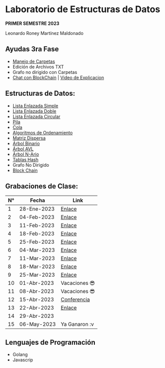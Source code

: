 # Laboratorio de Estructuras de Datos
<b>PRIMER SEMESTRE 2023</b><br>

Leonardo Roney Martínez Maldonado

## Ayudas 3ra Fase
- [Manejo de Carpetas](https://github.com/leonardo0martinez/EDD_1S_2023/tree/master/n-ary-tree)
- Edición de Archivos TXT
- Grafo no dirigido con Carpetas
- [Chat con BlockChain](https://github.com/leonardo0martinez/EDD_1S_2023/tree/master/block-chain) | [Video de Explicacion](https://drive.google.com/file/d/1e82mn9Kt9BcHPpWaiI4d9O5lx0NwFNwv/view?usp=sharing)

## Estructuras de Datos:
- [Lista Enlazada Simple](https://github.com/leonardo0martinez/EDD_1S_2023/tree/master/simple-linked-list)
- [Lista Enlazada Doble](https://github.com/leonardo0martinez/EDD_1S_2023/tree/master/doubly-linked-list)
- [Lista Enlazada Circular](https://github.com/leonardo0martinez/EDD_1S_2023/tree/master/circular-linked-list)
- [Pila](https://github.com/leonardo0martinez/EDD_1S_2023/tree/master/stack-queue/stack)
- [Cola](https://github.com/leonardo0martinez/EDD_1S_2023/tree/master/stack-queue/queue)
- [Algoritmos de Ordenamiento](https://github.com/leonardo0martinez/EDD_1S_2023/tree/master/orderings)
- [Matriz Dispersa](https://github.com/leonardo0martinez/EDD_1S_2023/tree/master/sparse-matrix)
- [Árbol Binario](https://github.com/leonardo0martinez/EDD_1S_2023/tree/master/binary-search-tree/js)
- [Árbol AVL](https://github.com/leonardo0martinez/EDD_1S_2023/tree/master/avl-tree)
- [Árbol N-Ario](https://github.com/leonardo0martinez/EDD_1S_2023/tree/master/n-ary-tree)
- [Tablas Hash](https://github.com/leonardo0martinez/EDD_1S_2023/tree/master/hash-table)
- Grafo No Dirigido
- [Block Chain](https://github.com/leonardo0martinez/EDD_1S_2023/tree/master/block-chain)

## Grabaciones de Clase:

| N° | Fecha       | Link          |
|----|-------------|---------------|
| 1  | 28-Ene-2023 |[Enlace](https://youtu.be/xqB2RRrKg1U)|
| 2  | 04-Feb-2023 |[Enlace](https://youtu.be/-2_y8n29LG0)|
| 3  | 11-Feb-2023 |[Enlace](https://youtu.be/Ciuae6Mbp4Y)|
| 4  | 18-Feb-2023 |[Enlace](https://drive.google.com/file/d/15MDqR1OYPyo-rtBeV82LXgVlTqi4qaMq/view?usp=sharing)|
| 5  | 25-Feb-2023 |[Enlace](https://drive.google.com/file/d/1TYfItNUYLaUr4weSekEDfFEtxvOop2L3/view)|
| 6  | 04-Mar-2023 |[Enlace](https://drive.google.com/file/d/1pFvzCzn-vNGDEgVSOoq3QA4wRMbJajiH/view?usp=sharing)|
| 7  | 11-Mar-2023 |[Enlace](https://drive.google.com/file/d/1-53aYhvVVc5GfyeSSiRjc49hNNIedy4E/view?usp=sharing)|
| 8  | 18-Mar-2023 |[Enlace](https://drive.google.com/file/d/1YerxlFC29SPyzpBz9qqoBKiSbR8AVPnn/view?usp=sharing)|
| 9  | 25-Mar-2023 |[Enlace](https://drive.google.com/file/d/1Li3VW8NqCdK7XqE_uUkwfmo1BDgdCgHF/view?usp=sharing)|
| 10 | 01-Abr-2023 | Vacaciones :sunglasses: |
| 11 | 08-Abr-2023 | Vacaciones :sunglasses: |
| 12 | 15-Abr-2023 | [Conferencia](https://drive.google.com/file/d/1ElM2wGrKoabJ0uJ1pMNlz7Q0If-EIPxm/view?usp=sharing)|
| 13 | 22-Abr-2023 | [Enlace](https://drive.google.com/file/d/15284LcF2hEprBXjIcCCTNealeI-4n8H5/view?usp=sharing)              |
| 14 | 29-Abr-2023 |               |
| 15 | 06-May-2023 | Ya Ganaron :v |

## Lenguajes de Programación
- Golang
- Javascrip
